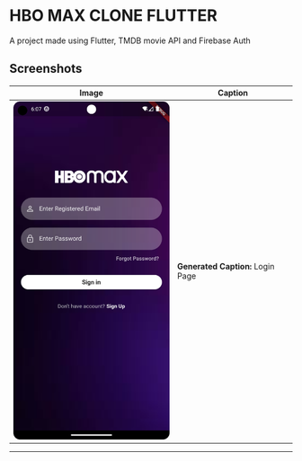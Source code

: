 # HBO MAX CLONE FLUTTER

A project made using Flutter, TMDB movie API and Firebase Auth

## Screenshots 

Image | Caption 
--- | --- 
<img src="/Screenshots/login.png" width="300"> | **Generated Caption:**  Login Page

----------------------------------


